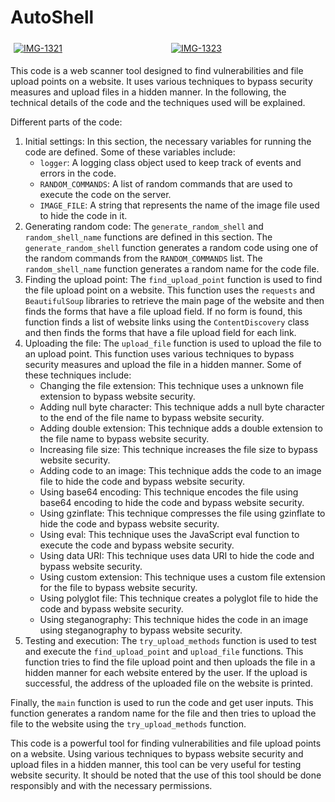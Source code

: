 # AutoShell

<div style="display: flex;">
    <div style="flex: 50%; padding: 5px;">
        <a href="https://ibb.co/fMnBPPH"><img src="https://i.ibb.co/hsZhttV/IMG-1321.png" alt="IMG-1321" border="0"></a>
    </div>
    <div style="flex: 50%; padding: 5px;">
        <a href="https://ibb.co/258tSbr"><img src="https://i.ibb.co/mSvq0xK/IMG-1323.png" alt="IMG-1323" border="0"></a>
    </div>
</div>


This code is a web scanner tool designed to find vulnerabilities and file upload points on a website. It uses various techniques to bypass security measures and upload files in a hidden manner. In the following, the technical details of the code and the techniques used will be explained.

Different parts of the code:

1. Initial settings:
In this section, the necessary variables for running the code are defined. Some of these variables include:
	* `logger`: A logging class object used to keep track of events and errors in the code.
	* `RANDOM_COMMANDS`: A list of random commands that are used to execute the code on the server.
	* `IMAGE_FILE`: A string that represents the name of the image file used to hide the code in it.
2. Generating random code:
The `generate_random_shell` and `random_shell_name` functions are defined in this section. The `generate_random_shell` function generates a random code using one of the random commands from the `RANDOM_COMMANDS` list. The `random_shell_name` function generates a random name for the code file.
3. Finding the upload point:
The `find_upload_point` function is used to find the file upload point on a website. This function uses the `requests` and `BeautifulSoup` libraries to retrieve the main page of the website and then finds the forms that have a file upload field. If no form is found, this function finds a list of website links using the `ContentDiscovery` class and then finds the forms that have a file upload field for each link.
4. Uploading the file:
The `upload_file` function is used to upload the file to an upload point. This function uses various techniques to bypass security measures and upload the file in a hidden manner. Some of these techniques include:
	* Changing the file extension: This technique uses a unknown file extension to bypass website security.
	* Adding null byte character: This technique adds a null byte character to the end of the file name to bypass website security.
	* Adding double extension: This technique adds a double extension to the file name to bypass website security.
	* Increasing file size: This technique increases the file size to bypass website security.
	* Adding code to an image: This technique adds the code to an image file to hide the code and bypass website security.
	* Using base64 encoding: This technique encodes the file using base64 encoding to hide the code and bypass website security.
	* Using gzinflate: This technique compresses the file using gzinflate to hide the code and bypass website security.
	* Using eval: This technique uses the JavaScript eval function to execute the code and bypass website security.
	* Using data URI: This technique uses data URI to hide the code and bypass website security.
	* Using custom extension: This technique uses a custom file extension for the file to bypass website security.
	* Using polyglot file: This technique creates a polyglot file to hide the code and bypass website security.
	* Using steganography: This technique hides the code in an image using steganography to bypass website security.
5. Testing and execution:
The `try_upload_methods` function is used to test and execute the `find_upload_point` and `upload_file` functions. This function tries to find the file upload point and then uploads the file in a hidden manner for each website entered by the user. If the upload is successful, the address of the uploaded file on the website is printed.

Finally, the `main` function is used to run the code and get user inputs. This function generates a random name for the file and then tries to upload the file to the website using the `try_upload_methods` function.

This code is a powerful tool for finding vulnerabilities and file upload points on a website. Using various techniques to bypass website security and upload files in a hidden manner, this tool can be very useful for testing website security. It should be noted that the use of this tool should be done responsibly and with the necessary permissions.
